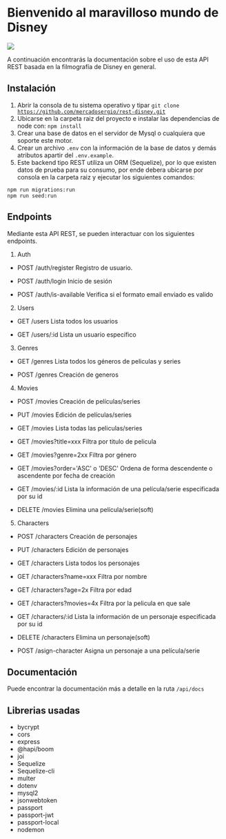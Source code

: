 # Bienvenido al maravilloso mundo de Disney

![](https://4.bp.blogspot.com/-wVqCH-lLaCI/W-VfgKBApGI/AAAAAAAAQ_Q/_boURyzLyjMw3B3DJMiayzyuAxVtg0byQCLcBGAs/s1600/disney%252B.jpg)

A continuación encontrarás la documentación sobre el uso de esta API REST basada en la filmografía de Disney en general.

## Instalación

1. Abrir la consola de tu sistema operativo y tipar <code>git clone https://github.com/mercadosergio/rest-disney.git</code>
2. Ubicarse en la carpeta raiz del proyecto e instalar las dependencias de node con: <code>npm install</code>
3. Crear una base de datos en el servidor de Mysql o cualquiera que soporte este motor.
4. Crear un archivo `.env` con la información de la base de datos y demás atributos apartir del `.env.example`.
5. Este backend tipo REST utiliza un ORM (Sequelize), por lo que existen datos de prueba para su consumo, por ende debera ubicarse por consola en la carpeta raiz y ejecutar los siguientes comandos:

```
npm run migrations:run
npm run seed:run
```

## Endpoints

Mediante esta API REST, se pueden interactuar con los siguientes endpoints.

1. Auth

- POST /auth/register
  Registro de usuario.

- POST /auth/login
  Inicio de sesión

- POST /auth/is-available
  Verifica si el formato email enviado es valido

2. Users

- GET /users
  Lista todos los usuarios

- GET /users/:id
  Lista un usuario específico

3. Genres

- GET /genres
  Lista todos los géneros de peliculas y series

- POST /genres
  Creación de generos

4. Movies

- POST /movies
  Creación de películas/series

- PUT /movies
  Edición de películas/series

- GET /movies
  Lista todas las peliculas/series
- GET /movies?title=xxx
  Filtra por titulo de pelicula
- GET /movies?genre=2xx
  Filtra por género
- GET /movies?order='ASC' o 'DESC'
  Ordena de forma descendente o ascendente por fecha de creación

- GET /movies/:id
  Lista la información de una película/serie especificada por su id

- DELETE /movies
  Elimina una película/serie(soft)

5. Characters

- POST /characters
  Creación de personajes

- PUT /characters
  Edición de personajes

- GET /characters
  Lista todos los personajes
- GET /characters?name=xxx
  Filtra por nombre
- GET /characters?age=2x
  Filtra por edad
- GET /characters?movies=4x
  Filtra por la pelicula en que sale

- GET /characters/:id
  Lista la información de un personaje especificada por su id

- DELETE /characters
  Elimina un personaje(soft)

- POST /asign-character
  Asigna un personaje a una película/serie

## Documentación

Puede encontrar la documentación más a detalle en la ruta `/api/docs`

## Librerias usadas

- bycrypt
- cors
- express
- @hapi/boom
- joi
- Sequelize
- Sequelize-cli
- multer
- dotenv
- mysql2
- jsonwebtoken
- passport
- passport-jwt
- passport-local
- nodemon
